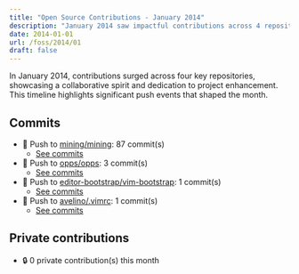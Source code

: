 ```yaml
---
title: "Open Source Contributions - January 2014"
description: "January 2014 saw impactful contributions across 4 repositories, with 91 total commits boosting project development and collaboration."
date: 2014-01-01
url: /foss/2014/01
draft: false
---
```


In January 2014, contributions surged across four key repositories, showcasing a collaborative spirit and dedication to project enhancement. This timeline highlights significant push events that shaped the month.

## Commits

- 🔨 Push to [mining/mining](https://github.com/mining/mining): 87 commit(s)
  - [See commits](https://github.com/mining/mining/commits?author=avelino&since=2014-01-01T00:00:00Z&until=2014-01-31T23:59:59Z)
- 🔨 Push to [opps/opps](https://github.com/opps/opps): 3 commit(s)
  - [See commits](https://github.com/opps/opps/commits?author=avelino&since=2014-01-01T00:00:00Z&until=2014-01-31T23:59:59Z)
- 🔨 Push to [editor-bootstrap/vim-bootstrap](https://github.com/editor-bootstrap/vim-bootstrap): 1 commit(s)
  - [See commits](https://github.com/editor-bootstrap/vim-bootstrap/commits?author=avelino&since=2014-01-01T00:00:00Z&until=2014-01-31T23:59:59Z)
- 🔨 Push to [avelino/.vimrc](https://github.com/avelino/.vimrc): 1 commit(s)
  - [See commits](https://github.com/avelino/.vimrc/commits?author=avelino&since=2014-01-01T00:00:00Z&until=2014-01-31T23:59:59Z)

## Private contributions

- 🔒 0 private contribution(s) this month

